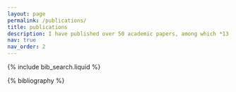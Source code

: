 ```yaml
---
layout: page
permalink: /publications/
title: publications
description: I have published over 50 academic papers, among which *13 are as the first or corresponding author* (<a href='https://scholar.google.com/citations?user=UB0ZxNgAAAAJ&hl=zh-CN'>Google Scholar</a> H-index = 21). Following are the publications by categories in reversed chronological order.
nav: true
nav_order: 2
---
```


<!-- _pages/publications.md -->

<!-- Bibsearch Feature -->

{% include bib_search.liquid %}

<div class="publications">

{% bibliography %}

</div>
